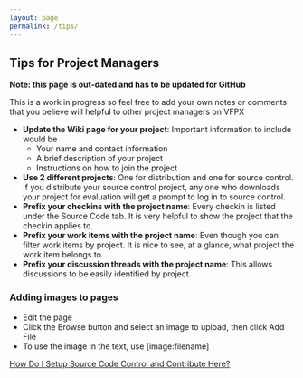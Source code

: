 ```yaml
---
layout: page
permalink: /tips/
---
```


## Tips for Project Managers  

**Note: this page is out-dated and has to be updated for GitHub**

This is a work in progress so feel free to add your own notes or comments that you believe will helpful to other project managers on VFPX

*   **Update the Wiki page for your project**: Important information to include would be
    *   Your name and contact information
    *   A brief description of your project
    *   Instructions on how to join the project
*   **Use 2 different projects**: One for distribution and one for source control. If you distribute your source control project, any one who downloads your project for evaluation will get a prompt to log in to source control.
*   **Prefix your checkins with the project name**: Every checkin is listed under the Source Code tab. It is very helpful to show the project that the checkin applies to.
*   **Prefix your work items with the project name**: Even though you can filter work items by project. It is nice to see, at a glance, what project the work item belongs to.
*   **Prefix your discussion threads with the project name**: This allows discussions to be easily identified by project.

### Adding images to pages

*   Edit the page
*   Click the Browse button and select an image to upload, then click Add File
*   To use the image in the text, use [image:filename]

[How Do I Setup Source Code Control and Contribute Here?](/wikipage?title=How%20Do%20I%20Setup%20Source%20Code%20Control%20and%20Contribute%20Here%3f&referringTitle=Home)